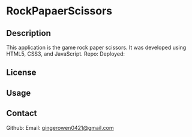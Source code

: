 # RockPapaerScissors
## Description
This application is the game rock paper scissors. It was developed using HTML5, CSS3, and JavaScript.
Repo:
Deployed: 
## License

## Usage

## Contact
Github:
Email: gingerowen0421@gmail.com